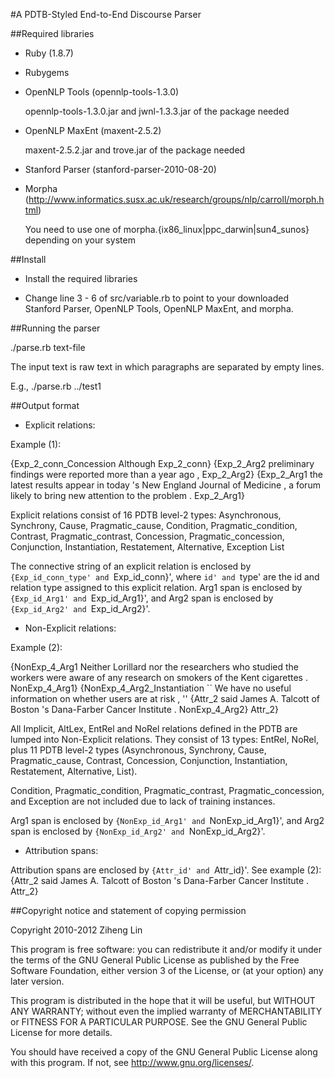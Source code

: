#A PDTB-Styled End-to-End Discourse Parser

##Required libraries

- Ruby (1.8.7)

- Rubygems

- OpenNLP Tools (opennlp-tools-1.3.0) 

  opennlp-tools-1.3.0.jar and jwnl-1.3.3.jar of the package needed

- OpenNLP MaxEnt (maxent-2.5.2) 

  maxent-2.5.2.jar and trove.jar of the package needed

- Stanford Parser (stanford-parser-2010-08-20)

- Morpha (http://www.informatics.susx.ac.uk/research/groups/nlp/carroll/morph.html)

  You need to use one of morpha.{ix86_linux|ppc_darwin|sun4_sunos} depending on your system

##Install

- Install the required libraries

- Change line 3 - 6 of src/variable.rb to point to your downloaded Stanford Parser, OpenNLP Tools, OpenNLP MaxEnt, and morpha.


##Running the parser

./parse.rb text-file

The input text is raw text in which paragraphs are separated by empty lines.

E.g., ./parse.rb ../test1


##Output format

- Explicit relations:

Example (1):

{Exp_2_conn_Concession Although Exp_2_conn} {Exp_2_Arg2 preliminary findings were reported more than a year ago , Exp_2_Arg2} {Exp_2_Arg1 the latest results appear in today 's New England Journal of Medicine , a forum likely to bring new attention to the problem . Exp_2_Arg1}

Explicit relations consist of 16 PDTB level-2 types: Asynchronous, Synchrony, Cause, Pragmatic_cause, Condition, Pragmatic_condition, Contrast, Pragmatic_contrast, Concession, Pragmatic_concession, Conjunction, Instantiation, Restatement, Alternative, Exception List

The connective string of an explicit relation is enclosed by `{Exp_id_conn_type' and `Exp_id_conn}', where `id' and `type' are the id and relation type assigned to this explicit relation. Arg1 span is enclosed by `{Exp_id_Arg1' and `Exp_id_Arg1}', and Arg2 span is enclosed by `{Exp_id_Arg2' and `Exp_id_Arg2}'.

- Non-Explicit relations:

Example (2):

{NonExp_4_Arg1 Neither Lorillard nor the researchers who studied the workers were aware of any research on smokers of the Kent cigarettes . NonExp_4_Arg1}
{NonExp_4_Arg2_Instantiation `` We have no useful information on whether users are at risk , '' {Attr_2 said James A. Talcott of Boston 's Dana-Farber Cancer Institute . NonExp_4_Arg2} Attr_2}

All Implicit, AltLex, EntRel and NoRel relations defined in the PDTB are lumped into Non-Explicit relations. They consist of 13 types: EntRel, NoRel, plus 11 PDTB level-2 types (Asynchronous, Synchrony, Cause, Pragmatic_cause, Contrast, Concession, Conjunction, Instantiation, Restatement, Alternative, List). 

Condition, Pragmatic_condition, Pragmatic_contrast, Pragmatic_concession, and Exception are not included due to lack of training instances.

Arg1 span is enclosed by `{NonExp_id_Arg1' and `NonExp_id_Arg1}', and Arg2 span is enclosed by `{NonExp_id_Arg2' and `NonExp_id_Arg2}'.

- Attribution spans:

Attribution spans are enclosed by `{Attr_id' and `Attr_id}'. See example (2): {Attr_2 said James A. Talcott of Boston 's Dana-Farber Cancer Institute . Attr_2}


##Copyright notice and statement of copying permission

Copyright 2010-2012 Ziheng Lin

This program is free software: you can redistribute it and/or modify
it under the terms of the GNU General Public License as published by
the Free Software Foundation, either version 3 of the License, or
(at your option) any later version.

This program is distributed in the hope that it will be useful,
but WITHOUT ANY WARRANTY; without even the implied warranty of
MERCHANTABILITY or FITNESS FOR A PARTICULAR PURPOSE.  See the
GNU General Public License for more details.

You should have received a copy of the GNU General Public License
along with this program.  If not, see <http://www.gnu.org/licenses/>.
